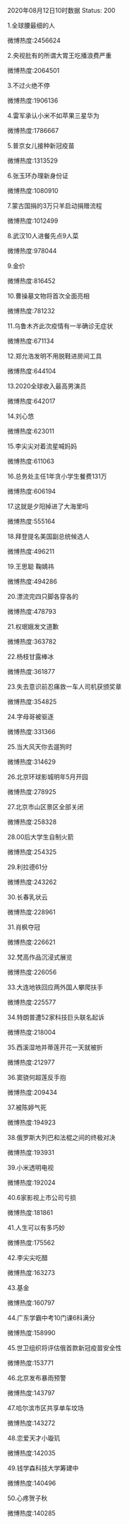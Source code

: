 2020年08月12日10时数据
Status: 200

1.全球腰最细的人

微博热度:2456624

2.央视批有的所谓大胃王吃播浪费严重

微博热度:2064501

3.不过火绝不停

微博热度:1906136

4.雷军承认小米不如苹果三星华为

微博热度:1786667

5.普京女儿接种新冠疫苗

微博热度:1313529

6.张玉环办理新身份证

微博热度:1080910

7.蒙古国捐的3万只羊启动捐赠流程

微博热度:1012499

8.武汉10人进餐先点9人菜

微博热度:978044

9.金价

微博热度:816452

10.曹操墓文物将首次全面亮相

微博热度:781232

11.乌鲁木齐此次疫情有一半确诊无症状

微博热度:671134

12.郑允浩发明不用脱鞋进房间工具

微博热度:644104

13.2020全球收入最高男演员

微博热度:642017

14.刘心悠

微博热度:623011

15.李尖尖对着流星喊妈妈

微博热度:611063

16.总务处主任1年贪小学生餐费131万

微博热度:606194

17.这就是夕阳掉进了大海里吗

微博热度:555164

18.拜登提名美国副总统候选人

微博热度:496211

19.王思聪 鞠婧祎

微博热度:494286

20.漂流完四只脚各穿各的

微博热度:478793

21.权珉娥发文道歉

微博热度:363782

22.杨枝甘露棒冰

微博热度:361877

23.失去意识前忍痛救一车人司机获颁奖章

微博热度:354825

24.字母哥被驱逐

微博热度:331366

25.当大风天你去遛狗时

微博热度:314629

26.北京环球影城明年5月开园

微博热度:278925

27.北京市山区景区全部关闭

微博热度:258328

28.00后大学生自制火箭

微博热度:254325

29.利拉德61分

微博热度:243262

30.长春乳状云

微博热度:228961

31.肖枫夺冠

微博热度:226621

32.梵高作品沉浸式展览

微博热度:226056

33.大连地铁回应两外国人攀爬扶手

微博热度:225577

34.特朗普遭52家科技巨头联名起诉

微博热度:218004

35.西溪湿地并蒂莲开花一天就被折

微博热度:212977

36.窦骁何超莲反手抱

微博热度:209434

37.被陈婷气死

微博热度:194923

38.俄罗斯大列巴和法棍之间的终极对决

微博热度:193931

39.小米透明电视

微博热度:192024

40.6家影视上市公司亏损

微博热度:181861

41.人生可以有多巧妙

微博热度:175562

42.李尖尖吃醋

微博热度:163273

43.基金

微博热度:160797

44.广东学霸中考10门课6科满分

微博热度:158990

45.世卫组织将评估俄首款新冠疫苗安全性

微博热度:153771

46.北京发布暴雨预警

微博热度:143797

47.哈尔滨市区共享单车坟场

微博热度:143272

48.恋爱天才小璇玑

微博热度:142035

49.钱学森科技大学筹建中

微博热度:140496

50.心疼贺子秋

微博热度:140285

